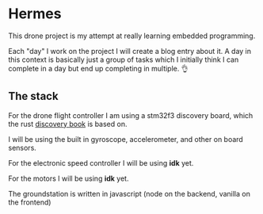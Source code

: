 # Hermes

This drone project is my attempt at really learning embedded programming.

Each "day" I work on the project I will create a blog entry about it. A day in this context is basically just a group of tasks which I initially think I can complete in a day but end up completing in multiple. 👌

## The stack

For the drone flight controller I am using a stm32f3 discovery board, which the rust [discovery book](https://docs.rust-embedded.org/discovery/) is based on.

I will be using the built in gyroscope, accelerometer, and other on board sensors.

For the electronic speed controller I will be using **idk** yet.

For the motors I will be using **idk** yet.

The groundstation is written in javascript (node on the backend, vanilla on the frontend)
